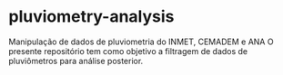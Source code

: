 # pluviometry-analysis
Manipulação de dados de pluviometria do INMET, CEMADEM e ANA
O presente repositório tem como objetivo a filtragem de dados de pluviômetros para análise posterior.  